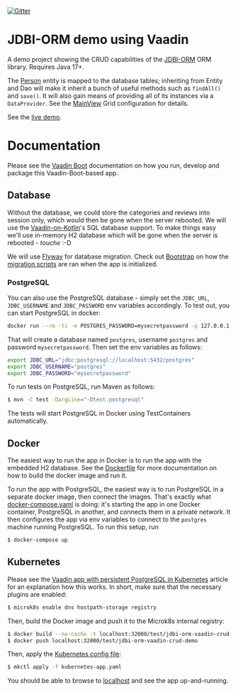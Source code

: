 [![Gitter](https://badges.gitter.im/Join%20Chat.svg)](https://gitter.im/vaadin-flow/Lobby#?utm_source=badge&utm_medium=badge&utm_campaign=pr-badge)

# JDBI-ORM demo using Vaadin

A demo project showing the CRUD capabilities of the [JDBI-ORM](https://gitlab.com/mvysny/jdbi-orm)
ORM library. Requires Java 17+.

The [Person](src/main/java/com/vaadin/starter/skeleton/Person.java)
entity is mapped to the database tables; inheriting from Entity and Dao
will make it inherit a bunch of useful methods such as `findAll()` and `save()`. It will also gain means of
providing all of its instances via a `DataProvider`. See the [MainView](src/main/java/com/vaadin/starter/skeleton/MainView.java)
Grid configuration for details.

See the [live demo](https://v-herd.eu/jdbi-orm-vaadin-crud-demo/).

# Documentation

Please see the [Vaadin Boot](https://github.com/mvysny/vaadin-boot#preparing-environment) documentation
on how you run, develop and package this Vaadin-Boot-based app.

## Database

Without the database, we could store the categories and reviews into session only, which would then be gone when the server rebooted.
We will use the [Vaadin-on-Kotlin](http://vaadinonkotlin.eu/)'s SQL database support. To make things easy we'll
use in-memory H2 database which will be gone when the server is rebooted - *touche* :-D

We will use [Flyway](https://flywaydb.org/) for database migration. Check out [Bootstrap](src/main/java/com/vaadin/starter/skeleton/Bootstrap.java)
on how the [migration scripts](src/main/resources/db/migration) are ran when the app is initialized.

### PostgreSQL

You can also use the PostgreSQL database - simply set the `JDBC_URL`, `JDBC_USERNAME` and `JDBC_PASSWORD` env variables
accordingly. To test out, you can start PostgreSQL in docker:

```bash
docker run --rm -ti -e POSTGRES_PASSWORD=mysecretpassword -p 127.0.0.1:5432:5432 postgres:15.2
```

That will create a database named `postgres`, username `postgres` and password `mysecretpassword`.
Then set the env variables as follows:

```bash
export JDBC_URL="jdbc:postgresql://localhost:5432/postgres"
export JDBC_USERNAME="postgres"
export JDBC_PASSWORD="mysecretpassword"
```

To run tests on PostgreSQL, run Maven as follows:

```bash
$ mvn -C test -DargLine="-Dtest.postgresql"
```

The tests will start PostgreSQL in Docker using TestContainers automatically.

## Docker

The easiest way to run the app in Docker is to run the app with the embedded H2 database.
See the [Dockerfile](Dockerfile) for more documentation on how to build the docker image
and run it.

To run the app with PostgreSQL, the easiest way is to run PostgreSQL in a separate docker image,
then connect the images. That's exactly what [docker-compose.yaml](docker-compose.yaml)
is doing: it's starting the app in one Docker container, PostgreSQL in another, and
connects them in a private network. It then configures the app via env variables
to connect to the `postgres` machine running PostgreSQL. To run this setup,
run

```bash
$ docker-compose up
```

## Kubernetes

Please see the [Vaadin app with persistent PostgreSQL in Kubernetes](https://mvysny.github.io/kubernetes-vaadin-app-postgresql/)
article for an explanation how this works. In short, make sure that the necessary plugins are enabled:

```bash
$ microk8s enable dns hostpath-storage registry
```

Then, build the Docker image and push it to the Microk8s internal registry:

```bash
$ docker build --no-cache -t localhost:32000/test/jdbi-orm-vaadin-crud-demo:latest .
$ docker push localhost:32000/test/jdbi-orm-vaadin-crud-demo
```

Then, apply the [Kubernetes config file](kubernetes-app.yaml):

```bash
$ mkctl apply -f kubernetes-app.yaml
```
You should be able to browse to [localhost](http://localhost)
and see the app up-and-running.
